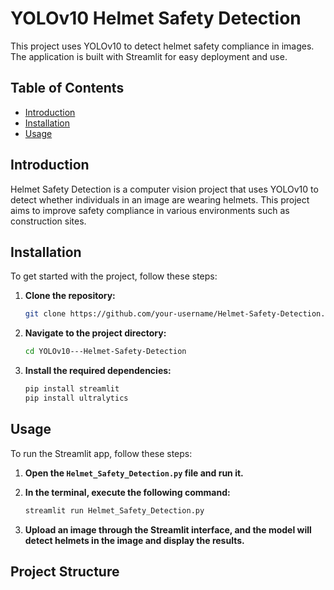 # YOLOv10 Helmet Safety Detection

This project uses YOLOv10 to detect helmet safety compliance in images. The application is built with Streamlit for easy deployment and use.

## Table of Contents

- [Introduction](#introduction)
- [Installation](#installation)
- [Usage](#usage)

## Introduction

Helmet Safety Detection is a computer vision project that uses YOLOv10 to detect whether individuals in an image are wearing helmets. This project aims to improve safety compliance in various environments such as construction sites.

## Installation

To get started with the project, follow these steps:

1. **Clone the repository:**
    ```bash
    git clone https://github.com/your-username/Helmet-Safety-Detection.git
    ```

2. **Navigate to the project directory:**
    ```bash
    cd YOLOv10---Helmet-Safety-Detection
    ```

3. **Install the required dependencies:**
    ```bash
    pip install streamlit
    pip install ultralytics
    ```

## Usage

To run the Streamlit app, follow these steps:

1. **Open the `Helmet_Safety_Detection.py` file and run it.**
2. **In the terminal, execute the following command:**
    ```bash
    streamlit run Helmet_Safety_Detection.py
    ```

3. **Upload an image through the Streamlit interface, and the model will detect helmets in the image and display the results.**

## Project Structure

```plaintext


